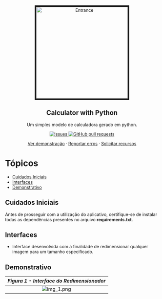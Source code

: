 <p align="center">
 <img border="5px" width="300px" src="https://res.cloudinary.com/sigbel/image/upload/v1677602256/projects/Redimensionador/redimensionador-figure_aj5z5x.png" align="center" alt="Entrance" />
 <h2 align="center">Calculator with Python</h2>
 <p align="center">Um simples modelo de calculadora gerado em python.</p>
</p>

<p align="center">
<a href="https://github.com/Sigbel/Redimensionador-de-Imagens/issues">
    <img alt="Issues" src="https://img.shields.io/github/issues/sigbel/Redimensionador-de-Imagens?color=0088ff" />
</a>
<a href="https://github.com/Sigbel/Redimensionador-de-Imagens/pulls">
    <img alt="GitHub pull requests" src="https://img.shields.io/github/issues-pr/sigbel/Redimensionador-de-Imagens?color=0088ff" />
</a>

</p>
<p align="center">
<a href="#demonstrativo">Ver demonstração</a>
·
<a href="https://github.com/Sigbel/Redimensionador-de-Imagens/issues/new">Reportar erros</a>
·
<a href="https://github.com/Sigbel/Redimensionador-de-Imagens/issues/new">Solicitar recursos</a>
</p>

# Tópicos

- [Cuidados Iniciais](#cuidados-iniciais)
- [Interfaces](#interfaces)
- [Demonstrativo](#demonstrativo)

## Cuidados Iniciais

Antes de prosseguir com a utilização do aplicativo, certifique-se de instalar todas as dependências presentes no arquivo **requirements.txt**.

## Interfaces

- Interface desenvolvida com a finalidade de redimensionar qualquer imagem para um tamanho especificado.

## Demonstrativo

|<b>_Figura 1 - Interface do Redimensionador_</b>|
|:--:|
|![img_1.png](https://res.cloudinary.com/sigbel/image/upload/v1677602876/projects/Redimensionador/redimensionador_tu6j6g.png)|
